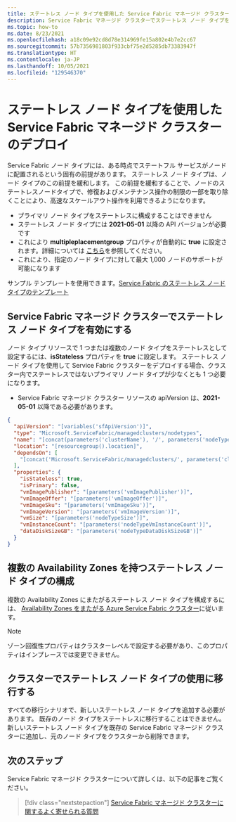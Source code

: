 ```yaml
---
title: ステートレス ノード タイプを使用した Service Fabric マネージド クラスターのデプロイ
description: Service Fabric マネージド クラスターでステートレス ノード タイプを作成してデプロイする方法について説明します。
ms.topic: how-to
ms.date: 8/23/2021
ms.openlocfilehash: a18c09e92cd8d78e314969fe15a802e4b7e2cc67
ms.sourcegitcommit: 57b7356981803f933cbf75e2d5285db73383947f
ms.translationtype: HT
ms.contentlocale: ja-JP
ms.lasthandoff: 10/05/2021
ms.locfileid: "129546370"
---
```

# <a name="deploy-a-service-fabric-managed-cluster-with-stateless-node-types"></a>ステートレス ノード タイプを使用した Service Fabric マネージド クラスターのデプロイ

Service Fabric ノード タイプには、ある時点でステートフル サービスがノードに配置されるという固有の前提があります。 ステートレス ノード タイプは、ノード タイプのこの前提を緩和します。 この前提を緩和することで、ノードのステートレスノードタイプで、修復およびメンテナンス操作の制限の一部を取り除くことにより、高速なスケールアウト操作を利用できるようになります。

* プライマリ ノード タイプをステートレスに構成することはできません
* ステートレス ノード タイプには **2021-05-01** 以降の API バージョンが必要です
* これにより **multipleplacementgroup** プロパティが自動的に **true** に設定されます。詳細については [こちら](how-to-managed-cluster-large-virtual-machine-scale-sets.md)を参照してください。
* これにより、指定のノード タイプに対して最大 1,000 ノードのサポートが可能になります

サンプル テンプレートを使用できます。[Service Fabric のステートレス ノード タイプのテンプレート](https://github.com/Azure-Samples/service-fabric-cluster-templates)

## <a name="enable-stateless-node-types-in-a-service-fabric-managed-cluster"></a>Service Fabric マネージド クラスターでステートレス ノード タイプを有効にする
ノード タイプ リソースで 1 つまたは複数のノード タイプをステートレスとして設定するには、**isStateless** プロパティを **true** に設定します。 ステートレス ノード タイプを使用して Service Fabric クラスターをデプロイする場合、クラスター内でステートレスではないプライマリ ノード タイプが少なくとも 1 つ必要になります。

* Service Fabric マネージド クラスター リソースの apiVersion は、**2021-05-01** 以降である必要があります。

```json
{
  "apiVersion": "[variables('sfApiVersion')]",
  "type": "Microsoft.ServiceFabric/managedclusters/nodetypes",
  "name": "[concat(parameters('clusterName'), '/', parameters('nodeTypeName'))]",
  "location": "[resourcegroup().location]",
  "dependsOn": [
    "[concat('Microsoft.ServiceFabric/managedclusters/', parameters('clusterName'))]"
  ],
  "properties": {
    "isStateless": true,
    "isPrimary": false,
    "vmImagePublisher": "[parameters('vmImagePublisher')]",
    "vmImageOffer": "[parameters('vmImageOffer')]",
    "vmImageSku": "[parameters('vmImageSku')]",
    "vmImageVersion": "[parameters('vmImageVersion')]",
    "vmSize": "[parameters('nodeTypeSize')]",
    "vmInstanceCount": "[parameters('nodeTypeVmInstanceCount')]",
    "dataDiskSizeGB": "[parameters('nodeTypeDataDiskSizeGB')]"
  }
}
```

## <a name="configure-stateless-node-types-with-multiple-availability-zones"></a>複数の Availability Zones を持つステートレス ノード タイプの構成
複数の Availability Zones にまたがるステートレス ノード タイプを構成するには、 [Availability Zones をまたがる Azure Service Fabric クラスター](.\service-fabric-cross-availability-zones.md)に従います。 

>[!NOTE]
> ゾーン回復性プロパティはクラスターレベルで設定する必要があり、このプロパティはインプレースでは変更できません。

## <a name="migrate-to-using-stateless-node-types-in-a-cluster"></a>クラスターでステートレス ノード タイプの使用に移行する
すべての移行シナリオで、新しいステートレス ノード タイプを追加する必要があります。 既存のノード タイプをステートレスに移行することはできません。 新しいステートレス ノード タイプを既存の Service Fabric マネージド クラスターに追加し、元のノード タイプをクラスターから削除できます。 

## <a name="next-steps"></a>次のステップ 

Service Fabric マネージド クラスターについて詳しくは、以下の記事をご覧ください。

> [!div class="nextstepaction"]
> [Service Fabric マネージド クラスターに関するよく寄せられる質問](./faq-managed-cluster.yml)
